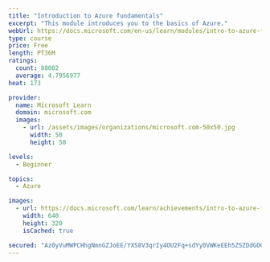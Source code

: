 ```yaml
---
title: "Introduction to Azure fundamentals"
excerpt: "This module introduces you to the basics of Azure."
webUrl: https://docs.microsoft.com/en-us/learn/modules/intro-to-azure-fundamentals/
type: course
price: Free
length: PT36M
ratings:
  count: 88002
  average: 4.7956977
heat: 173

provider:
  name: Microsoft Learn
  domain: microsoft.com
  images:
    - url: /assets/images/organizations/microsoft.com-50x50.jpg
      width: 50
      height: 50

levels:
  - Beginner

topics:
  - Azure

images:
  - url: https://docs.microsoft.com/learn/achievements/intro-to-azure-fundamentals-social.png
    width: 640
    height: 320
    isCached: true

secured: "Az0yVuMWPCHhgNmnGZJoEE/YXS8V3qrIy4OU2Fq+sdYy0VWKeEEh5ZSZDdGOGY4UQTPzEZ0ZO19dS3iDJKs/xAKTPUjrvUcvYmQPDW9PEatod7uYUEvNANb40mfZs2s0STnbI1ZI3zRWPVFEZnoIBWb9KKVN8+mXr+Oyi2P0hak5GILJUm/knxSiXhWhO37iKCW/MFcupvbFs+XrXaqjjci0GMvaxjB60gHfburVZKpUuQIdvUKTKiZC7J9dUTn4O/HMyuVbJC3XdG+hgYsatt8/WoLSW7IaO9Ttp/j3+fHjiFapUBmF5LwPwjwV6LaId6p7nT3+1RTbyia8+sa3rHFRThdifqROuSZIykBxNQps5mTgXbJDnBHfRldMKyLMgoWAJFGm0tLBiARibtNKLEJPhoQosOgcGihA/43L9SOFkk6UIjSvdzHUu4B1EfTG;hhp9nOhlZXpw1Q8CkDm34w=="
---
```


